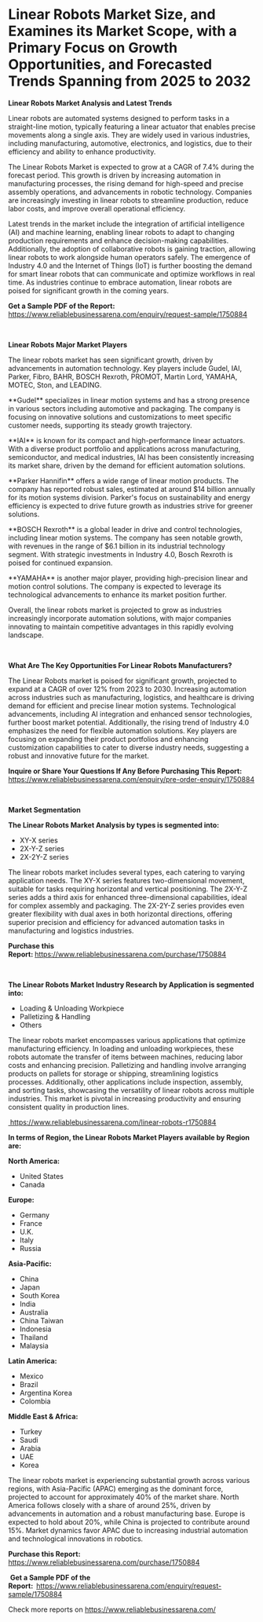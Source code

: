 <p><h1>Linear Robots Market Size, and Examines its Market Scope, with a Primary Focus on Growth Opportunities, and Forecasted Trends Spanning from 2025 to 2032</h1></p><p><strong>Linear Robots Market Analysis and Latest Trends</strong></p>
<p><p>Linear robots are automated systems designed to perform tasks in a straight-line motion, typically featuring a linear actuator that enables precise movements along a single axis. They are widely used in various industries, including manufacturing, automotive, electronics, and logistics, due to their efficiency and ability to enhance productivity.</p><p>The Linear Robots Market is expected to grow at a CAGR of 7.4% during the forecast period. This growth is driven by increasing automation in manufacturing processes, the rising demand for high-speed and precise assembly operations, and advancements in robotic technology. Companies are increasingly investing in linear robots to streamline production, reduce labor costs, and improve overall operational efficiency.</p><p>Latest trends in the market include the integration of artificial intelligence (AI) and machine learning, enabling linear robots to adapt to changing production requirements and enhance decision-making capabilities. Additionally, the adoption of collaborative robots is gaining traction, allowing linear robots to work alongside human operators safely. The emergence of Industry 4.0 and the Internet of Things (IoT) is further boosting the demand for smart linear robots that can communicate and optimize workflows in real time. As industries continue to embrace automation, linear robots are poised for significant growth in the coming years.</p></p>
<p><strong>Get a Sample PDF of the Report:&nbsp;</strong> <a href="https://www.reliablebusinessarena.com/enquiry/request-sample/1750884?utm_campaign=2630&utm_medium=2&utm_source=Github&utm_content=ia&utm_term=10042025&utm_id=linear-robots">https://www.reliablebusinessarena.com/enquiry/request-sample/1750884</a></p>
<p>&nbsp;</p>
<p><strong>Linear Robots Major Market Players</strong></p>
<p><p>The linear robots market has seen significant growth, driven by advancements in automation technology. Key players include Gudel, IAI, Parker, Fibro, BAHR, BOSCH Rexroth, PROMOT, Martin Lord, YAMAHA, MOTEC, Ston, and LEADING. </p><p>**Gudel** specializes in linear motion systems and has a strong presence in various sectors including automotive and packaging. The company is focusing on innovative solutions and customizations to meet specific customer needs, supporting its steady growth trajectory.</p><p>**IAI** is known for its compact and high-performance linear actuators. With a diverse product portfolio and applications across manufacturing, semiconductor, and medical industries, IAI has been consistently increasing its market share, driven by the demand for efficient automation solutions.</p><p>**Parker Hannifin** offers a wide range of linear motion products. The company has reported robust sales, estimated at around $14 billion annually for its motion systems division. Parker's focus on sustainability and energy efficiency is expected to drive future growth as industries strive for greener solutions.</p><p>**BOSCH Rexroth** is a global leader in drive and control technologies, including linear motion systems. The company has seen notable growth, with revenues in the range of $6.1 billion in its industrial technology segment. With strategic investments in Industry 4.0, Bosch Rexroth is poised for continued expansion.</p><p>**YAMAHA** is another major player, providing high-precision linear and motion control solutions. The company is expected to leverage its technological advancements to enhance its market position further.</p><p>Overall, the linear robots market is projected to grow as industries increasingly incorporate automation solutions, with major companies innovating to maintain competitive advantages in this rapidly evolving landscape.</p></p>
<p>&nbsp;</p>
<p><strong>What Are The Key Opportunities For Linear Robots Manufacturers?</strong></p>
<p><p>The Linear Robots market is poised for significant growth, projected to expand at a CAGR of over 12% from 2023 to 2030. Increasing automation across industries such as manufacturing, logistics, and healthcare is driving demand for efficient and precise linear motion systems. Technological advancements, including AI integration and enhanced sensor technologies, further boost market potential. Additionally, the rising trend of Industry 4.0 emphasizes the need for flexible automation solutions. Key players are focusing on expanding their product portfolios and enhancing customization capabilities to cater to diverse industry needs, suggesting a robust and innovative future for the market.</p></p>
<p><strong>Inquire or Share Your Questions If Any Before Purchasing This Report:</strong> <a href="https://www.reliablebusinessarena.com/enquiry/pre-order-enquiry/1750884?utm_campaign=2630&utm_medium=2&utm_source=Github&utm_content=ia&utm_term=10042025&utm_id=linear-robots">https://www.reliablebusinessarena.com/enquiry/pre-order-enquiry/1750884</a></p>
<p>&nbsp;</p>
<p><strong>Market Segmentation</strong></p>
<p><strong>The Linear Robots Market Analysis by types is segmented into:</strong></p>
<p><ul><li>XY-X series</li><li>2X-Y-Z series</li><li>2X-2Y-Z series</li></ul></p>
<p><p>The linear robots market includes several types, each catering to varying application needs. The XY-X series features two-dimensional movement, suitable for tasks requiring horizontal and vertical positioning. The 2X-Y-Z series adds a third axis for enhanced three-dimensional capabilities, ideal for complex assembly and packaging. The 2X-2Y-Z series provides even greater flexibility with dual axes in both horizontal directions, offering superior precision and efficiency for advanced automation tasks in manufacturing and logistics industries.</p></p>
<p><strong>Purchase this Report:&nbsp;</strong><a href="https://www.reliablebusinessarena.com/purchase/1750884?utm_campaign=2630&utm_medium=2&utm_source=Github&utm_content=ia&utm_term=10042025&utm_id=linear-robots">https://www.reliablebusinessarena.com/purchase/1750884</a></p>
<p>&nbsp;</p>
<p><strong>The Linear Robots Market Industry Research by Application is segmented into:</strong></p>
<p><ul><li>Loading & Unloading Workpiece</li><li>Palletizing & Handling</li><li>Others</li></ul></p>
<p><p>The linear robots market encompasses various applications that optimize manufacturing efficiency. In loading and unloading workpieces, these robots automate the transfer of items between machines, reducing labor costs and enhancing precision. Palletizing and handling involve arranging products on pallets for storage or shipping, streamlining logistics processes. Additionally, other applications include inspection, assembly, and sorting tasks, showcasing the versatility of linear robots across multiple industries. This market is pivotal in increasing productivity and ensuring consistent quality in production lines.</p></p>
<p><a href="https://www.reliablebusinessarena.com/linear-robots-r1750884?utm_campaign=2630&utm_medium=2&utm_source=Github&utm_content=ia&utm_term=10042025&utm_id=linear-robots">&nbsp;https://www.reliablebusinessarena.com/linear-robots-r1750884</a></p>
<p><strong>In terms of Region, the Linear Robots Market Players available by Region are:</strong></p>
<p>
    <p> <strong> North America: </strong>
        <ul>
            <li>United States</li>
            <li>Canada</li>
        </ul>
        </p> 
    <p> <strong> Europe: </strong>
        <ul>
            <li>Germany</li>
            <li>France</li>
            <li>U.K.</li>
            <li>Italy</li>
            <li>Russia</li>
        </ul>
        </p> 
    <p> <strong> Asia-Pacific: </strong>
        <ul>
            <li>China</li>
            <li>Japan</li>
            <li>South Korea</li>
            <li>India</li>
            <li>Australia</li>
            <li>China Taiwan</li>
            <li>Indonesia</li>
            <li>Thailand</li>
            <li>Malaysia</li>
        </ul>
        </p> 
    <p> <strong> Latin America: </strong>
        <ul>
            <li>Mexico</li>
            <li>Brazil</li>
            <li>Argentina Korea</li>
            <li>Colombia</li>
        </ul>
        </p> 
    <p> <strong> Middle East & Africa: </strong>
        <ul>
            <li>Turkey</li>
            <li>Saudi</li>
            <li>Arabia</li>
            <li>UAE</li>
            <li>Korea</li>
        </ul>
    </p>
    </p>
<p><p>The linear robots market is experiencing substantial growth across various regions, with Asia-Pacific (APAC) emerging as the dominant force, projected to account for approximately 40% of the market share. North America follows closely with a share of around 25%, driven by advancements in automation and a robust manufacturing base. Europe is expected to hold about 20%, while China is projected to contribute around 15%. Market dynamics favor APAC due to increasing industrial automation and technological innovations in robotics.</p></p>
<p><strong>Purchase this Report: </strong><a href="https://www.reliablebusinessarena.com/purchase/1750884?utm_campaign=2630&utm_medium=2&utm_source=Github&utm_content=ia&utm_term=10042025&utm_id=linear-robots">https://www.reliablebusinessarena.com/purchase/1750884</a></p>
<p>&nbsp;<strong>Get a Sample PDF of the Report:&nbsp;&nbsp;</strong><a href="https://www.reliablebusinessarena.com/enquiry/request-sample/1750884?utm_campaign=2630&utm_medium=2&utm_source=Github&utm_content=ia&utm_term=10042025&utm_id=linear-robots">https://www.reliablebusinessarena.com/enquiry/request-sample/1750884</a></p>
<p><strong></strong></p>
<p>Check more reports on <a href="https://www.reliablebusinessarena.com/?utm_campaign=2630&utm_medium=2&utm_source=Github&utm_content=ia&utm_term=10042025&utm_id=linear-robots">https://www.reliablebusinessarena.com/</a></p>